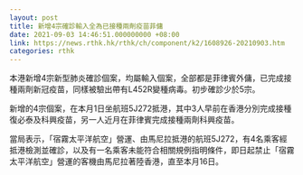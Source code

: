 ```yaml
---
layout: post
title: 新增4宗確診輸入全為已接種兩劑疫苗菲傭
date: 2021-09-03 14:46:51.000000000 +08:00
link: https://news.rthk.hk/rthk/ch/component/k2/1608926-20210903.htm
categories: rthk
---
```


本港新增4宗新型肺炎確診個案，均屬輸入個案，全部都是菲律賓外傭，已完成接種兩劑新冠疫苗，同樣被驗出帶有L452R變種病毒。初步確診少於5宗。

新增的4宗個案，在本月1日坐航班5J272抵港，其中3人早前在香港分別完成接種復必泰及科興疫苗，另一人近月在菲律賓完成接種兩劑科興疫苗。

當局表示，「宿霧太平洋航空」營運、由馬尼拉抵港的航班5J272，有4名乘客經抵港檢測並確診，以及有一名乘客未能符合相關規例指明條件，即日起禁止「宿霧太平洋航空」營運的客機由馬尼拉著陸香港，直至本月16日。
